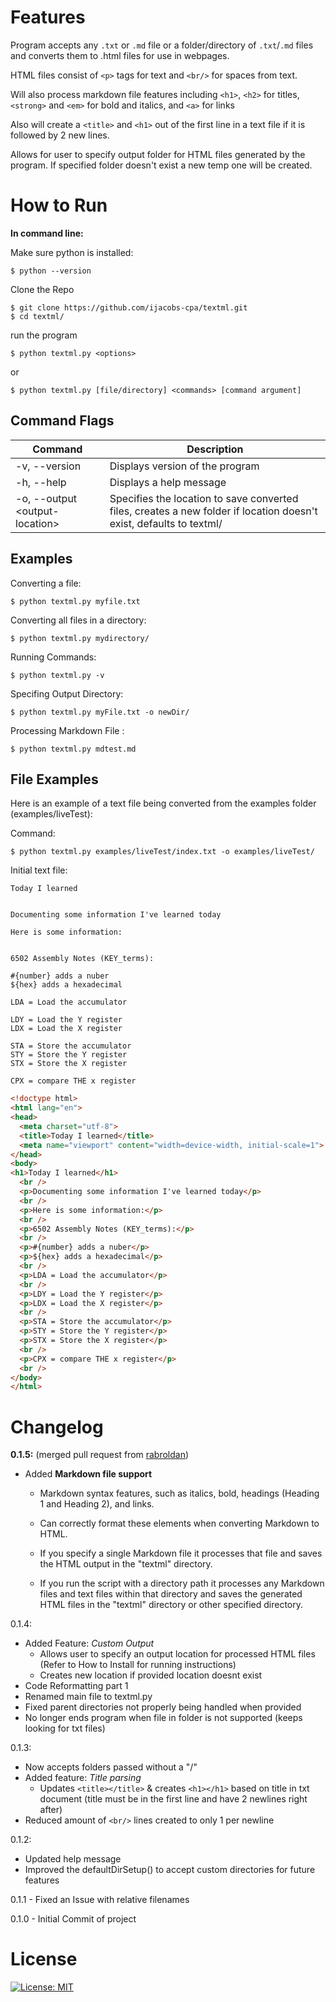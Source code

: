 # Features

Program accepts any `.txt` or `.md` file or a folder/directory of `.txt`/`.md` files and converts them to .html files for use in webpages. 

HTML files consist of `<p>` tags for text and `<br/>` for spaces from text. 

Will also process markdown file features including `<h1>`, `<h2>` for titles, `<strong>` and `<em>` for bold and italics, and `<a>` for links

Also will create a `<title>` and `<h1>` out of the first line in a text file if it is followed by 2 new lines.

Allows for user to specify output folder for HTML files generated by the program. If specified folder doesn't exist a new temp one will be created.

# How to Run 

**In command line:**

Make sure python is installed:

`$ python --version`

Clone the Repo

```
$ git clone https://github.com/ijacobs-cpa/textml.git
$ cd textml/ 
```

run the program 

`$ python textml.py <options> `

or

`$ python textml.py [file/directory] <commands> [command argument]`

## Command Flags

<!-- Available command options:
```
-v,--version - Displays the version of the program
-h,--help - Displays a help message
``` -->

| Command   | Description |
| --------- | ----------- |
| -v, --version | Displays version of the program |
| -h, --help | Displays a help message |
| -o, --output <output-location\> | Specifies the location to save converted files, creates a new folder if location doesn't exist, defaults to textml/ |

## Examples

Converting a file:

`$ python textml.py myfile.txt`

Converting all files in a directory:

`$ python textml.py mydirectory/`

Running Commands:

`$ python textml.py -v`

Specifing Output Directory:

`$ python textml.py myFile.txt -o newDir/`

Processing Markdown File : 

`$ python textml.py mdtest.md`

## File Examples

Here is an example of a text file being converted from the examples folder (examples/liveTest):

Command:

`$ python textml.py examples/liveTest/index.txt -o examples/liveTest/`

Initial text file:
```
Today I learned


Documenting some information I've learned today

Here is some information:


6502 Assembly Notes (KEY_terms):

#{number} adds a nuber
${hex} adds a hexadecimal

LDA = Load the accumulator

LDY = Load the Y register
LDX = Load the X register

STA = Store the accumulator
STY = Store the Y register
STX = Store the X register

CPX = compare THE x register
```
```HTML
<!doctype html>
<html lang="en">
<head>
  <meta charset="utf-8">
  <title>Today I learned</title>
  <meta name="viewport" content="width=device-width, initial-scale=1">
</head>
<body>
<h1>Today I learned</h1>
  <br />
  <p>Documenting some information I've learned today</p>
  <br />
  <p>Here is some information:</p>
  <br />
  <p>6502 Assembly Notes (KEY_terms):</p>
  <br />
  <p>#{number} adds a nuber</p>
  <p>${hex} adds a hexadecimal</p>
  <br />
  <p>LDA = Load the accumulator</p>
  <br />
  <p>LDY = Load the Y register</p>
  <p>LDX = Load the X register</p>
  <br />
  <p>STA = Store the accumulator</p>
  <p>STY = Store the Y register</p>
  <p>STX = Store the X register</p>
  <br />
  <p>CPX = compare THE x register</p>
  <br />
</body>
</html>
```

# Changelog

**0.1.5:** (merged pull request from [rabroldan](https://github.com/rabroldan))

- Added **Markdown file support**
    -  Markdown syntax features, such as italics, bold, headings (Heading 1 and Heading 2), and links. 

    - Can correctly format these elements when converting Markdown to HTML. 
    - If you specify a single Markdown file it processes that file and saves the HTML output in the "textml" directory. 
    - If you run the script with a directory path it processes any Markdown files and text files within that directory and saves the generated HTML files in the "textml" directory or other specified directory.

0.1.4:
- Added Feature: *Custom Output*
    - Allows user to specify an output location for processed HTML files (Refer to How to Install for running instructions)
    - Creates new location if provided location doesnt exist
- Code Reformatting part 1
- Renamed main file to textml.py
- Fixed parent directories not properly being handled when provided
- No longer ends program when file in folder is not supported (keeps looking for txt files)

0.1.3:

- Now accepts folders passed without a "/"
- Added feature: *Title parsing*
    - Updates `<title></title>` & creates `<h1></h1>` based on title in txt document (title must be in the first line and have 2 newlines right after)
- Reduced amount of `<br/>` lines created to only 1 per newline

0.1.2:

- Updated help message
- Improved the defaultDirSetup() to accept custom directories for future features

0.1.1 - Fixed an Issue with relative filenames

0.1.0 - Initial Commit of project 

# License
[![License: MIT](https://img.shields.io/badge/License-MIT-yellow.svg)](https://opensource.org/licenses/MIT)




